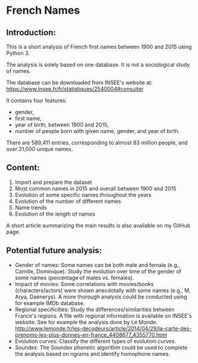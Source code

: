 # French Names
## Introduction:
This is a short analysis of French first names between 1900 and 2015 using Python 3.

The analysis is solely based on one database. It is not a sociological study of names. 

The database can be downloaded from INSEE's website at: https://www.insee.fr/fr/statistiques/2540004#consulter

It contains four features:
- gender,
- first name,
- year of birth, between 1900 and 2015,
- number of people born with given name, gender, and year of birth. 

There are 589,411 entries, corresponding to almost 83 million people, and over 31,000 unique names.

## Content:

1. Import and prepare the dataset
2. Most common names in 2015 and overall between 1900 and 2015
3. Evolution of some specific names throughout the years
4. Evolution of the number of different names
5. Name trends
6. Evolution of the length of names

A short article summarizing the main results is also available on my GitHub page.

## Potential future analysis:
- Gender of names: Some names can be both male and female (e.g., Camille, Dominique). Study the evolution over time of the gender of some names (percentage of males vs. females).
- Impact of movies: Some correlations with movies/books (characters/actors) were shown anecdotally with some names (e.g., M, Arya, Daenerys). A more thorough analysis could be conducted using for example IMDb database.
- Regional specificities: Study the differences/similarities between France's regions. A file with regional information is available on INSEE's website. See for example the analysis done by Le Monde: http://www.lemonde.fr/les-decodeurs/article/2014/04/29/la-carte-des-prenoms-les-plus-donnes-en-france_4408677_4355770.html
- Evolution curves: Classify the different types of evolution curves.
- Soundex: The Soundex phonetic algorithm could be used to complete the analysis based on ngrams and identify homophone names. 

